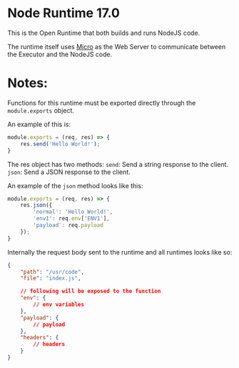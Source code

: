 # Node Runtime 17.0

This is the Open Runtime that both builds and runs NodeJS code.

The runtime itself uses [Micro](https://github.com/vercel/micro) as the Web Server to communicate between the Executor and the NodeJS code.

# Notes:

Functions for this runtime must be exported directly through the `module.exports` object.

An example of this is:

```js
module.exports = (req, res) => {
    res.send('Hello World!');
}
```

The res object has two methods:
`send`: Send a string response to the client.
`json`: Send a JSON response to the client.

An example of the `json` method looks like this:

```js
module.exports = (req, res) => {
    res.json({
        'normal': 'Hello World!',
        'env1': req.env['ENV1'],
        'payload': req.payload
    });
}
```

Internally the request body sent to the runtime and all runtimes looks like so:

```json
{
    "path": "/usr/code",
    "file": "index.js",

    // following will be exposed to the function
    "env": {
        // env variables
    },
    "payload": {
        // payload
    },
    "headers": {
        // headers
    }
}
```